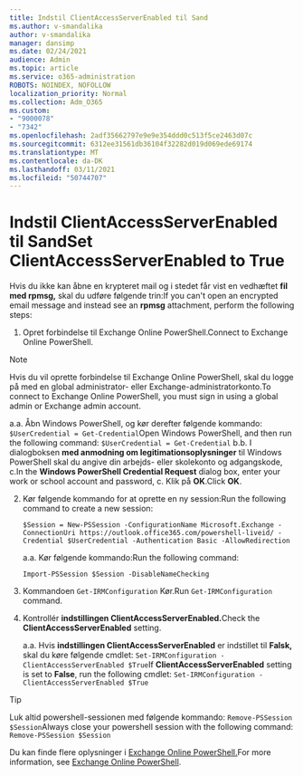 ```yaml
---
title: Indstil ClientAccessServerEnabled til Sand
ms.author: v-smandalika
author: v-smandalika
manager: dansimp
ms.date: 02/24/2021
audience: Admin
ms.topic: article
ms.service: o365-administration
ROBOTS: NOINDEX, NOFOLLOW
localization_priority: Normal
ms.collection: Adm_O365
ms.custom:
- "9000078"
- "7342"
ms.openlocfilehash: 2adf35662797e9e9e354ddd0c513f5ce2463d07c
ms.sourcegitcommit: 6312ee31561db36104f32282d019d069ede69174
ms.translationtype: MT
ms.contentlocale: da-DK
ms.lasthandoff: 03/11/2021
ms.locfileid: "50744707"
---
```

# <a name="set-clientaccessserverenabled-to-true"></a><span data-ttu-id="d1fa7-102">Indstil ClientAccessServerEnabled til Sand</span><span class="sxs-lookup"><span data-stu-id="d1fa7-102">Set ClientAccessServerEnabled to True</span></span>

<span data-ttu-id="d1fa7-103">Hvis du ikke kan åbne en krypteret mail og i stedet får vist en vedhæftet **fil med rpmsg,** skal du udføre følgende trin:</span><span class="sxs-lookup"><span data-stu-id="d1fa7-103">If you can't open an encrypted email message and instead see an **rpmsg** attachment, perform the following steps:</span></span>

1. <span data-ttu-id="d1fa7-104">Opret forbindelse til Exchange Online PowerShell.</span><span class="sxs-lookup"><span data-stu-id="d1fa7-104">Connect to Exchange Online PowerShell.</span></span>

> [!NOTE]
> <span data-ttu-id="d1fa7-105">Hvis du vil oprette forbindelse til Exchange Online PowerShell, skal du logge på med en global administrator- eller Exchange-administratorkonto.</span><span class="sxs-lookup"><span data-stu-id="d1fa7-105">To connect to Exchange Online PowerShell, you must sign in using a global admin or Exchange admin account.</span></span>

   <span data-ttu-id="d1fa7-106">a.</span><span class="sxs-lookup"><span data-stu-id="d1fa7-106">a.</span></span> <span data-ttu-id="d1fa7-107">Åbn Windows PowerShell, og kør derefter følgende kommando: `$UserCredential = Get-Credential`</span><span class="sxs-lookup"><span data-stu-id="d1fa7-107">Open Windows PowerShell, and then run the following command: `$UserCredential = Get-Credential`</span></span>
<span data-ttu-id="d1fa7-108">b.</span><span class="sxs-lookup"><span data-stu-id="d1fa7-108">b.</span></span> <span data-ttu-id="d1fa7-109">I dialogboksen **med anmodning om legitimationsoplysninger** til Windows PowerShell skal du angive din arbejds- eller skolekonto og adgangskode, c.</span><span class="sxs-lookup"><span data-stu-id="d1fa7-109">In the **Windows PowerShell Credential Request** dialog box, enter your work or school account and password, c.</span></span> <span data-ttu-id="d1fa7-110">Klik på **OK**.</span><span class="sxs-lookup"><span data-stu-id="d1fa7-110">Click **OK**.</span></span> 

2. <span data-ttu-id="d1fa7-111">Kør følgende kommando for at oprette en ny session:</span><span class="sxs-lookup"><span data-stu-id="d1fa7-111">Run the following command to create a new session:</span></span>

    `$Session = New-PSSession -ConfigurationName Microsoft.Exchange -ConnectionUri https://outlook.office365.com/powershell-liveid/ -Credential $UserCredential -Authentication Basic -AllowRedirection`

    <span data-ttu-id="d1fa7-112">a.</span><span class="sxs-lookup"><span data-stu-id="d1fa7-112">a.</span></span> <span data-ttu-id="d1fa7-113">Kør følgende kommando:</span><span class="sxs-lookup"><span data-stu-id="d1fa7-113">Run the following command:</span></span>
    
    `Import-PSSession $Session -DisableNameChecking`

3. <span data-ttu-id="d1fa7-114">Kommandoen `Get-IRMConfiguration` Kør.</span><span class="sxs-lookup"><span data-stu-id="d1fa7-114">Run `Get-IRMConfiguration` command.</span></span>

4. <span data-ttu-id="d1fa7-115">Kontrollér **indstillingen ClientAccessServerEnabled.**</span><span class="sxs-lookup"><span data-stu-id="d1fa7-115">Check the **ClientAccessServerEnabled** setting.</span></span> 

    <span data-ttu-id="d1fa7-116">a.</span><span class="sxs-lookup"><span data-stu-id="d1fa7-116">a.</span></span> <span data-ttu-id="d1fa7-117">Hvis **indstillingen ClientAccessServerEnabled** er indstillet til **Falsk,** skal du køre følgende cmdlet: `Set-IRMConfiguration -ClientAccessServerEnabled $True`</span><span class="sxs-lookup"><span data-stu-id="d1fa7-117">If **ClientAccessServerEnabled** setting is set to **False**, run the following cmdlet: `Set-IRMConfiguration -ClientAccessServerEnabled $True`</span></span>

> [!TIP]
> <span data-ttu-id="d1fa7-118">Luk altid powershell-sessionen med følgende kommando: `Remove-PSSession $Session`</span><span class="sxs-lookup"><span data-stu-id="d1fa7-118">Always close your powershell session with the following command: `Remove-PSSession $Session`</span></span>

<span data-ttu-id="d1fa7-119">Du kan finde flere oplysninger i [Exchange Online PowerShell.](https://docs.microsoft.com/powershell/exchange/connect-to-exchange-online-powershell)</span><span class="sxs-lookup"><span data-stu-id="d1fa7-119">For more information, see [Exchange Online PowerShell](https://docs.microsoft.com/powershell/exchange/connect-to-exchange-online-powershell).</span></span>

